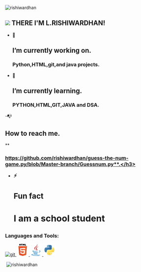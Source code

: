 <p align="left"> <img src="https://komarev.com/ghpvc/?username=rishiwardhan&label=Profile%20views&color=0e75b6&style=flat" alt="rishiwardhan" /> </p>
     <h2 aling="left">  <img src="https://github.com/TheDudeThatCode/TheDudeThatCode/blob/master/Assets/Hi.gif" width="29px">  THERE I'M L.RISHIWARDHAN! </h2> 

- 🔭 <h2 aling="left">I’m currently working on.</h2> <h3 align="left">Python,HTML,git,and java projects.</h3>

- 🌱<h2 aling="left">I’m currently learning.</h2> **<h3 align="left"> PYTHON,HTML,GIT,JAVA and DSA.</h3>**

-📭 <h2 aling="left">How to reach me.</h2>  **<h3 align="left">https://github.com/rishiwardhan/guess-the-num-game.py/blob/Master-branch/Guessnum.py**.</h3>

- ⚡ <h2 aling="left"> Fun fact **<h3 align="left"> I am a school student</h3>**


<h3 align="left">Languages and Tools:</h3>
<p align="left"> <a href="https://git-scm.com/" target="_blank"> <img src="https://www.vectorlogo.zone/logos/git-scm/git-scm-icon.svg" alt="git" width="40" height="40"/> </a> <a href="https://www.w3.org/html/" target="_blank"> <img src="https://raw.githubusercontent.com/devicons/devicon/master/icons/html5/html5-original-wordmark.svg" alt="html5" width="40" height="40"/> </a> <a href="https://www.java.com" target="_blank"> <img src="https://raw.githubusercontent.com/devicons/devicon/master/icons/java/java-original.svg" alt="java" width="40" height="40"/> </a> <a href="https://www.python.org" target="_blank"> <img src="https://raw.githubusercontent.com/devicons/devicon/master/icons/python/python-original.svg" alt="python" width="40" height="40"/> </a> </p>

<p>&nbsp;<img align="center" src="https://github-readme-stats.vercel.app/api?username=rishiwardhan&show_icons=true&locale=en" alt="rishiwardhan" /></p>
